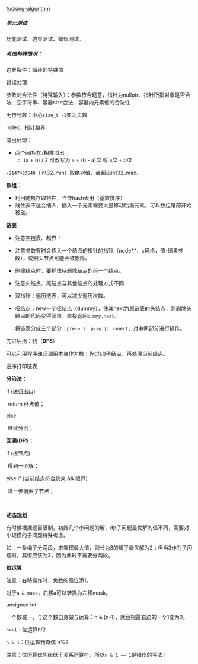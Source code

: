 [fucking-algorithm](https://github.com/labuladong/fucking-algorithm/blob/master/README.md?utm_source=qq&utm_medium=social)



##### 单元测试

功能测试、边界测试、错误测试。





##### 考虑特殊情况：

边界条件：循环的特殊值

错误处理

参数的合法性（特殊输入）：参数符合题意，指针为nullptr、指针所指对象是否合法、空字符串、容器size合法、容器内元素值的合法性

无符号数：小心`size_t -1`变为负数

index、指针越界





溢出处理：

- 两个int相加/相乘溢出
  - (a + b) / 2 可改写为 a + (b - a)/2 或 a/2 + b/2

`-2147483648`（int32_min）取绝对值，会超出int32_max。





**数组**：

- 利用随机存取特性，当作hash表用（基数排序）
- 线性表不适合插入，插入一个元素需要大量移动后面元素，可以数组尾部开始移动。



**链表**

- 注意空链表、越界！

- 注意参数有时会传入一个结点的指针的指针（node**，c风格，值-结果参数），说明头节点可能会被删除。

- 删除结点时，要抓住待删除结点的前一个结点。

- 注意头结点、尾结点与其他结点的处理方式不同

- 双指针：遍历链表，可以减少遍历次数。

- 哑结点：new一个哑结点（dummy），使其next为原链表的头结点，则删除头结点的代码变得简单，直接返回`dummy.next`。

  将链表分成三个部分：`pre-> || p->q || ->next`，对中间部分进行操作。



先进后出：栈（**DFS**）

可以利用程序递归调用本身作为栈：先dfs()子结点，再处理当前结点。

逆序打印链表



**分治法**：

if (递归出口) 

​	return 终点值；

else 

​	继续分治；



**回溯/DFS**：

if (根节点) 

​	得到一个解；

else if (当前结点符合约束 && 限界)

​		进一步搜索子节点；

​	

**动态规划**

有时候根据题目限制，初始几个小问题的解，dp子问题最优解的值不同，需要对小规模的子问题特殊考虑。

如：一条绳子分两段，求乘积最大值，则长为3的绳子最优解为2；但当3作为子问题时，其值应该为3，因为此时不需要分两段。



**位运算**

注意：右移操作时，负数的高位添1。

对于`a & mask`，右移a可以转换为左移mask。

unsigned int

一个数减一，与这个数自身做与运算：n & (n-1)，就会把最右边的一个1变为0。

`n>>1`：位运算n/2

`n & 1`：位运算判奇偶 n%2

注意：位运算优先级低于关系运算符，所以`n & 1 == 1`是错误的写法！

